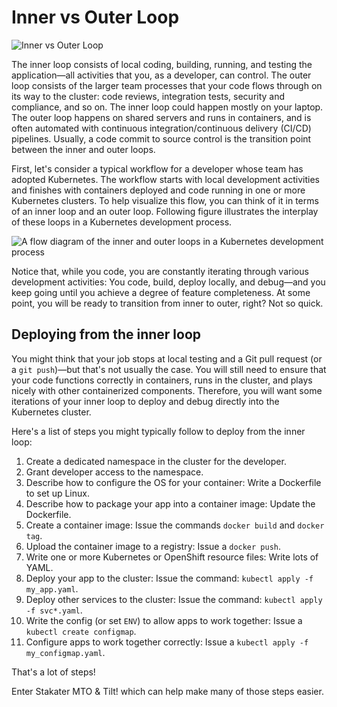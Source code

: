 # Inner vs Outer Loop

![Inner vs Outer Loop](./images/local-development-2.png)

The inner loop consists of local coding, building, running, and testing the application—all activities that you, as a developer, can control. The outer loop consists of the larger team processes that your code flows through on its way to the cluster: code reviews, integration tests, security and compliance, and so on. The inner loop could happen mostly on your laptop. The outer loop happens on shared servers and runs in containers, and is often automated with continuous integration/continuous delivery (CI/CD) pipelines. Usually, a code commit to source control is the transition point between the inner and outer loops.

First, let's consider a typical workflow for a developer whose team has adopted Kubernetes. The workflow starts with local development activities and finishes with containers deployed and code running in one or more Kubernetes clusters. To help visualize this flow, you can think of it in terms of an inner loop and an outer loop. Following figure illustrates the interplay of these loops in a Kubernetes development process.

![A flow diagram of the inner and outer loops in a Kubernetes development process](./images/inner-vs-outer-v2.png)

Notice that, while you code, you are constantly iterating through various development activities: You code, build, deploy locally, and debug—and you keep going until you achieve a degree of feature completeness. At some point, you will be ready to transition from inner to outer, right? Not so quick.

## Deploying from the inner loop

You might think that your job stops at local testing and a Git pull request (or a `git push`)—but that's not usually the case. You will still need to ensure that your code functions correctly in containers, runs in the cluster, and plays nicely with other containerized components. Therefore, you will want some iterations of your inner loop to deploy and debug directly into the Kubernetes cluster.

Here's a list of steps you might typically follow to deploy from the inner loop:

1. Create a dedicated namespace in the cluster for the developer.
2. Grant developer access to the namespace.
3. Describe how to configure the OS for your container: Write a Dockerfile to set up Linux.
4. Describe how to package your app into a container image: Update the Dockerfile.
5. Create a container image: Issue the commands `docker build` and `docker tag`.
6. Upload the container image to a registry: Issue a `docker push`.
7. Write one or more Kubernetes or OpenShift resource files: Write lots of YAML.
8. Deploy your app to the cluster: Issue the command: `kubectl apply -f my_app.yaml`.
9. Deploy other services to the cluster: Issue the command: `kubectl apply -f svc*.yaml`.
10. Write the config (or set `ENV`) to allow apps to work together: Issue a `kubectl create configmap`.
11. Configure apps to work together correctly: Issue a `kubectl apply -f my_configmap.yaml`.

That's a lot of steps!

Enter Stakater MTO & Tilt! which can help make many of those steps easier.